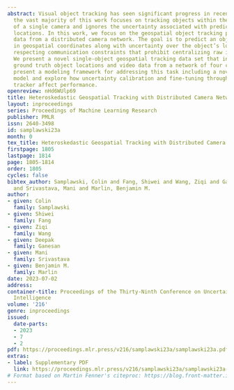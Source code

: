 ```yaml
---
abstract: Visual object tracking has seen significant progress in recent years. However,
  the vast majority of this work focuses on tracking objects within the image plane
  of a single camera and ignores the uncertainty associated with predicted object
  locations. In this work, we focus on the geospatial object tracking problem using
  data from a distributed camera network. The goal is to predict an object’s track
  in geospatial coordinates along with uncertainty over the object’s location while
  respecting communication constraints that prohibit centralizing raw image data.
  We present a novel single-object geospatial tracking data set that includes high-accuracy
  ground truth object locations and video data from a network of four cameras. We
  present a modeling framework for addressing this task including a novel backbone
  model and explore how uncertainty calibration and fine-tuning through a differentiable
  tracker affect performance.
openreview: nHd6WUlp69
title: Heteroskedastic Geospatial Tracking with Distributed Camera Networks
layout: inproceedings
series: Proceedings of Machine Learning Research
publisher: PMLR
issn: 2640-3498
id: samplawski23a
month: 0
tex_title: Heteroskedastic Geospatial Tracking with Distributed Camera Networks
firstpage: 1805
lastpage: 1814
page: 1805-1814
order: 1805
cycles: false
bibtex_author: Samplawski, Colin and Fang, Shiwei and Wang, Ziqi and Ganesan, Deepak
  and Srivastava, Mani and Marlin, Benjamin M.
author:
- given: Colin
  family: Samplawski
- given: Shiwei
  family: Fang
- given: Ziqi
  family: Wang
- given: Deepak
  family: Ganesan
- given: Mani
  family: Srivastava
- given: Benjamin M.
  family: Marlin
date: 2023-07-02
address:
container-title: Proceedings of the Thirty-Ninth Conference on Uncertainty in Artificial
  Intelligence
volume: '216'
genre: inproceedings
issued:
  date-parts:
  - 2023
  - 7
  - 2
pdf: https://proceedings.mlr.press/v216/samplawski23a/samplawski23a.pdf
extras:
- label: Supplementary PDF
  link: https://proceedings.mlr.press/v216/samplawski23a/samplawski23a-supp.pdf
# Format based on Martin Fenner's citeproc: https://blog.front-matter.io/posts/citeproc-yaml-for-bibliographies/
---
```

